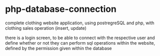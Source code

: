 # php-database-connection
complete clothing website application, using postregreSQL and php, with clothing sales operation (insert, update)

there is a login screen, to be able to connect with the respective user and define whether or not they can perform sql operations within the website, defined by the permission given within the database

